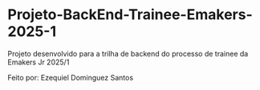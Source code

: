 # Projeto-BackEnd-Trainee-Emakers-2025-1
Projeto desenvolvido para a trilha de backend do processo de trainee da Emakers Jr 2025/1

Feito por: Ezequiel Dominguez Santos
